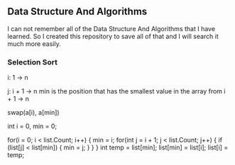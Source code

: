 ## Data Structure And Algorithms 

I can not remember all of the Data Structure And Algorithms that I have learned. So I created this repository to save all of that and I will search it much more easily. 


### Selection Sort

i: 1 -> n

j: i + 1 -> n 
min is the position that has the smallest value in the array from i + 1 -> n

swap(a[i), a[min])

int i = 0, min = 0;

for(i = 0; i < list.Count; i++)
{
    min = i;
    for(int j = i + 1; j < list.Count; j++)
    {
        if (list[j] < list[min])
        {
            min = j;
        }
    }
}
int temp = list[min];
list[min] = list[i];
list[i] = temp;
